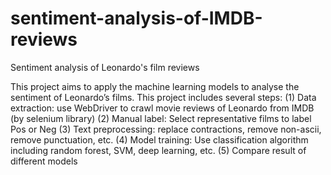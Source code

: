 # sentiment-analysis-of-IMDB-reviews
Sentiment analysis of Leonardo's film reviews

This project aims to apply the machine learning models to analyse the sentiment of Leonardo’s films.
This project includes several steps:
(1) Data extraction: use WebDriver to crawl movie reviews of Leonardo from IMDB (by selenium library)
(2) Manual label: Select representative films to label Pos or Neg
(3) Text preprocessing: replace contractions, remove non-ascii, remove punctuation, etc.
(4) Model training: Use classification algorithm including random forest, SVM, deep learning, etc.
(5) Compare result of different models

